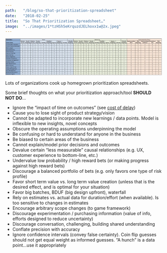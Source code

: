 ```yaml
---
path:	"/blog/so-that-prioritization-spreadsheet"
date:	"2018-02-25"
title:	"So That Prioritization Spreadsheet…"
image:	"../images/1*tzHSh5eKrquzdJELhoxx1w@2x.jpeg"
---
```


![](../images/1*tzHSh5eKrquzdJELhoxx1w@2x.jpeg)

Lots of organizations cook up homegrown prioritization spreadsheets.

Some brief thoughts on what your prioritization approach/tool **SHOULD NOT DO**…

* Ignore the “impact of time on outcomes” (see [cost of delay](http://blackswanfarming.com/cost-of-delay/))
* Cause you to lose sight of product strategy/vision
* Cannot be adapted to incorporate new learnings / data points. Model is inflexible to new insights, novel concepts
* Obscure the operating assumptions underpinning the model
* Be confusing or hard to understand for anyone in the business
* Be biased to certain areas of the business
* Cannot explain/model prior decisions and outcomes
* Devalue certain “less measurable” causal relationships (e.g. UX, customer experience to bottom-line, etc.)
* Undervalue low probability / high reward bets (or making progress against high reward bets)
* Discourage a balanced portfolio of bets (e.g. only favors one type of risk profile)
* Favor short term value vs. long term value creation (unless that is the desired effect, and is optimal for your situation)
* Favor big batches, BDUF (big design upfront), waterfall
* Rely on estimates vs. actual data for duration/effort (when available). Is too sensitive to changes in estimates
* Encourage arbitrary scope changes (to game framework)
* Discourage experimentation / purchasing information (value of info, efforts designed to reduce uncertainty)
* Discourage conversation, challenging, building shared understanding
* Conflate precision with accuracy
* Ignore confidence intervals (convey false certainty). Coin flip guesses should not get equal weight as informed guesses. “A hunch” is a data point…use it appropriately
